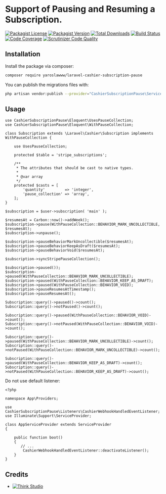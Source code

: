 # Support of Pausing and Resuming a Subscription.

[![Packagist License](https://img.shields.io/packagist/l/yaroslawww/laravel-cashier-subscription-pause?color=%234dc71f)](https://github.com/yaroslawww/laravel-cashier-subscription-pause/blob/master/LICENSE.md)
[![Packagist Version](https://img.shields.io/packagist/v/yaroslawww/laravel-cashier-subscription-pause)](https://packagist.org/packages/yaroslawww/laravel-cashier-subscription-pause)
[![Total Downloads](https://img.shields.io/packagist/dt/yaroslawww/laravel-cashier-subscription-pause)](https://packagist.org/packages/yaroslawww/laravel-cashier-subscription-pause)
[![Build Status](https://scrutinizer-ci.com/g/yaroslawww/laravel-cashier-subscription-pause/badges/build.png?b=master)](https://scrutinizer-ci.com/g/yaroslawww/laravel-cashier-subscription-pause/build-status/master)
[![Code Coverage](https://scrutinizer-ci.com/g/yaroslawww/laravel-cashier-subscription-pause/badges/coverage.png?b=master)](https://scrutinizer-ci.com/g/yaroslawww/laravel-cashier-subscription-pause/?branch=master)
[![Scrutinizer Code Quality](https://scrutinizer-ci.com/g/yaroslawww/laravel-cashier-subscription-pause/badges/quality-score.png?b=master)](https://scrutinizer-ci.com/g/yaroslawww/laravel-cashier-subscription-pause/?branch=master)

## Installation

Install the package via composer:

```bash
composer require yaroslawww/laravel-cashier-subscription-pause
```

You can publish the migrations files with:

```bash
php artisan vendor:publish --provider="CashierSubscriptionPause\ServiceProvider" --tag="migrations"
```

## Usage

```injectablephp
use CashierSubscriptionPause\Eloquent\UsesPauseCollection;
use CashierSubscriptionPause\Eloquent\WithPauseCollection;

class Subscription extends \Laravel\Cashier\Subscription implements WithPauseCollection {
    
    use UsesPauseCollection;

    protected $table = 'stripe_subscriptions';

    /**
     * The attributes that should be cast to native types.
     *
     * @var array
     */
    protected $casts = [
        'quantity'         => 'integer',
        'pause_collection' => 'array',
    ];
}
```

```injectablephp
$subscription = $user->subscription( 'main' );

$resumesAt = Carbon::now()->addWeek();
$subscription->pause(WithPauseCollection::BEHAVIOR_MARK_UNCOLLECTIBLE, $resumesAt);
$subscription->unpause();

$subscription->pauseBehaviorMarkUncollectible($resumesAt);
$subscription->pauseBehaviorKeepAsDraft($resumesAt);
$subscription->pauseBehaviorVoid($resumesAt);

$subscription->syncStripePauseCollection();

$subscription->paused());
$subscription->paused(WithPauseCollection::BEHAVIOR_MARK_UNCOLLECTIBLE);
$subscription->paused(WithPauseCollection::BEHAVIOR_KEEP_AS_DRAFT);
$subscription->paused(WithPauseCollection::BEHAVIOR_VOID);
$subscription->pauseResumesAtTimestamp();
$subscription->pauseResumesAt();
```

```injectablephp
Subscription::query()->paused()->count();
Subscription::query()->notPaused()->count();

Subscription::query()->paused(WithPauseCollection::BEHAVIOR_VOID)->count();
Subscription::query()->notPaused(WithPauseCollection::BEHAVIOR_VOID)->count();

Subscription::query()->paused(WithPauseCollection::BEHAVIOR_MARK_UNCOLLECTIBLE)->count();
Subscription::query()->notPaused(WithPauseCollection::BEHAVIOR_MARK_UNCOLLECTIBLE)->count();

Subscription::query()->paused(WithPauseCollection::BEHAVIOR_KEEP_AS_DRAFT)->count();
Subscription::query()->notPaused(WithPauseCollection::BEHAVIOR_KEEP_AS_DRAFT)->count();
```

Do not use default listener:

```injectablephp
<?php

namespace App\Providers;

use CashierSubscriptionPause\Listeners\CashierWebhookHandledEventListener;
use Illuminate\Support\ServiceProvider;

class AppServiceProvider extends ServiceProvider
{

    public function boot()
    {
       // ...
        CashierWebhookHandledEventListener::deactivateListener();
    }
}
```

## Credits

- [![Think Studio](https://yaroslawww.github.io/images/sponsors/packages/logo-think-studio.png)](https://think.studio/)
